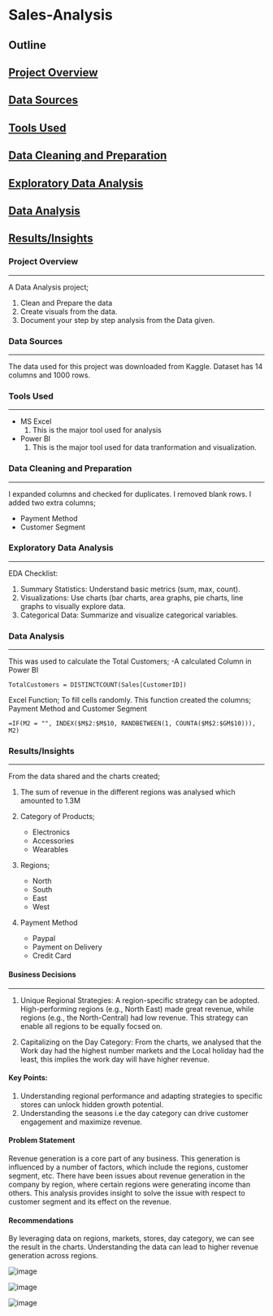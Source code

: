 # Sales-Analysis

## Outline
## [Project Overview](#project-overview)
## [Data Sources](#data-sources)
## [Tools Used](#tools-used)
## [Data Cleaning and Preparation](#data-cleaning-and-preparation)
## [Exploratory Data Analysis](#exploratory-data-analysis)
## [Data Analysis](#data-analysis)
## [Results/Insights](#Results/Insights)


### Project Overview
---
A Data Analysis project;

1. Clean and Prepare the data
2. Create visuals from the data.
3. Document your step by step analysis from the Data given.

### Data Sources
---
The data used for this project was downloaded from Kaggle.
Dataset has 14 columns and 1000 rows.

### Tools Used
---
- MS Excel
    1. This is the major tool used for analysis
- Power BI
    1. This is the major tool used for data tranformation and visualization.
 
### Data Cleaning and Preparation
---

I expanded columns and checked for duplicates.
I removed blank rows.
I added two extra columns;
- Payment Method
- Customer Segment

### Exploratory Data Analysis
---
EDA Checklist:
1. Summary Statistics: Understand basic metrics (sum, max, count).
2. Visualizations: Use charts (bar charts, area graphs, pie charts, line graphs to visually explore data.
3. Categorical Data: Summarize and visualize categorical variables.

### Data Analysis
---

This was used to calculate the Total Customers; 
-A calculated Column in Power BI
```
TotalCustomers = DISTINCTCOUNT(Sales[CustomerID])
```

Excel Function; To fill cells randomly.
This function created the columns; Payment Method and Customer Segment
```
=IF(M2 = "", INDEX($M$2:$M$10, RANDBETWEEN(1, COUNTA($M$2:$GM$10))), M2)
```

### Results/Insights
---
From the data shared and the charts created;
1. The sum of revenue in the different regions was analysed which amounted to 1.3M

2. Category of Products;
   - Electronics
   - Accessories
   - Wearables
     
3. Regions;
   - North
   - South
   - East
   - West

4. Payment Method
   - Paypal
   - Payment on Delivery
   - Credit Card
  
#### Business Decisions
---
1. Unique Regional Strategies: A region-specific strategy can be adopted. High-performing regions (e.g., North East) made great revenue, while regions (e.g., the North-Central) had low revenue. This strategy can enable all regions to be equally focsed on.

2. Capitalizing on the Day Category: From the charts, we analysed that the Work day had the highest number markets and the Local holiday had the least, this implies the work day will have higher revenue.

#### Key Points:
1. Understanding regional performance and adapting strategies to specific stores can unlock hidden growth potential.
2. Understanding the seasons i.e the day category can drive customer engagement and maximize revenue.

#### Problem Statement
Revenue generation is a core part of any business. This generation is influenced by a number of factors, which include the regions, customer segment, etc. There have been issues about revenue generation in the company by region, where certain regions were generating income than others. This analysis provides insight to solve the issue with respect to customer segment and its effect on the revenue. 

#### Recommendations
By leveraging data on regions, markets, stores, day category, we can see the result in the charts.
Understanding the data can lead to higher revenue generation across regions.

![image](https://github.com/user-attachments/assets/b6142c92-2211-419a-8e80-91edfc45d099)


![image](https://github.com/user-attachments/assets/e5c8c24f-3015-4940-802b-e5b88df93066)


![image](https://github.com/user-attachments/assets/e315d8ce-5f45-4e10-b2fe-9f1a5a1651b4)


